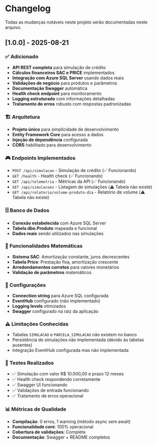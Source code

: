 # Changelog

Todas as mudanças notáveis neste projeto serão documentadas neste arquivo.

## [1.0.0] - 2025-08-21

### ✅ Adicionado
- **API REST completa** para simulação de crédito
- **Cálculos financeiros SAC e PRICE** implementados
- **Integração com Azure SQL Server** usando dados reais
- **Validações de negócio** para produtos e parâmetros
- **Documentação Swagger** automática
- **Health check endpoint** para monitoramento
- **Logging estruturado** com informações detalhadas
- **Tratamento de erros** robusto com respostas padronizadas

### 🏗️ Arquitetura
- **Projeto único** para simplicidade de desenvolvimento
- **Entity Framework Core** para acesso a dados
- **Injeção de dependência** configurada
- **CORS** habilitado para desenvolvimento

### 🎮 Endpoints Implementados
- `POST /api/simulacao` - Simulação de crédito (✅ Funcionando)
- `GET /health` - Health check (✅ Funcionando)
- `GET /api/telemetria` - Métricas da API (✅ Funcionando)
- `GET /api/simulacoes` - Listagem de simulações (⚠️ Tabela não existe)
- `GET /api/relatorio/volume-produto-dia` - Relatório de volume (⚠️ Tabela não existe)

### 🗄️ Banco de Dados
- **Conexão estabelecida** com Azure SQL Server
- **Tabela dbo.Produto** mapeada e funcional
- **Dados reais** sendo utilizados nas simulações

### 🧮 Funcionalidades Matemáticas
- **Sistema SAC**: Amortização constante, juros decrescentes
- **Tabela Price**: Prestação fixa, amortização crescente
- **Arredondamentos corretos** para valores monetários
- **Validação de parâmetros** matemáticos

### 🔧 Configurações
- **Connection string** para Azure SQL configurada
- **EventHub** configurado (não implementado)
- **Logging levels** otimizados
- **Swagger** configurado na raiz da aplicação

### ⚠️ Limitações Conhecidas
- Tabelas `SIMULACAO` e `PARCELA_SIMULACAO` não existem no banco
- Persistência de simulações não implementada (devido às tabelas ausentes)
- Integração EventHub configurada mas não implementada

### 🎯 Testes Realizados
- ✅ Simulação com valor R$ 10.000,00 e prazo 12 meses
- ✅ Health check respondendo corretamente
- ✅ Swagger UI funcionando
- ✅ Validações de entrada funcionando
- ✅ Tratamento de erros operacional

### 📊 Métricas de Qualidade
- **Compilação**: 0 erros, 1 warning (método async sem await)
- **Funcionalidade core**: 100% operacional
- **Cobertura de validações**: Completa
- **Documentação**: Swagger + README completos
